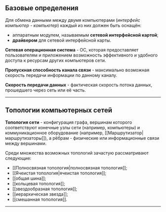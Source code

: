 ## Базовые определения

Для обмена данными между двумя компьютерами (*интерфейс компьютер - компьютер*) каждый из них должен быть оснащён:
- аппаратным модулем, называемым **сетевой интерфейсной картой**;
- **драйвером** для сетевой интерфейсной карты.

**Сетевая операционная система** - ОС, которая предоставляет пользователям и приложением возможность эффективного и удобного доступа к ресурсам других компьютеров сети.

**Пропускная способность канала связи** - максимально возможная скорость передачи информации по данному каналу.

**Скорость передачи данных** - фактическая скорость потока данных, прошедшего через сеть или её часть.

---

## Топологии компьютерных сетей

**Топология сети** - конфигурация графа, вершинам которого соответствуют конечные узлы сети (например, компьютеры) и коммуникационное оборудование (например, [[Маршрутизатор|маршрутизаторы]]), а рёбрам - физические или информационные связи между вершинами.

Среди множества возможных топологий зачастую рассматривают следующие:
- [[Полносвязная топология|полносвязная топология]];
- [[Ячеистая топология|ячеистая топология]];
- [[общая шина]];
- [[кольцевая топология]];
- [[звездообразная топология]];
- [[иерархическая звезда]];
- [[смешанная топология]].

---
